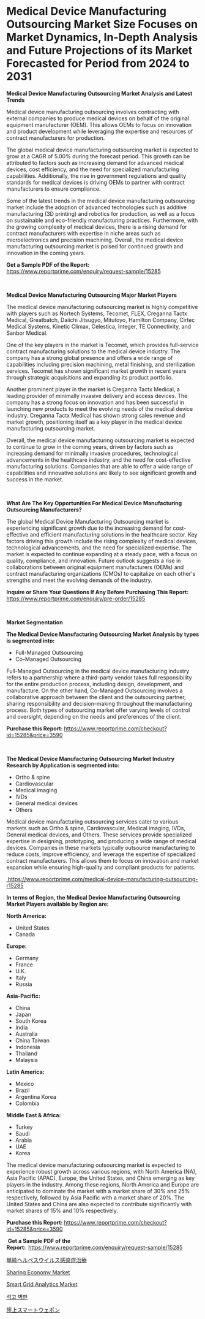 <p><h1>Medical Device Manufacturing Outsourcing Market Size Focuses on Market Dynamics, In-Depth Analysis and Future Projections of its Market Forecasted for Period from 2024 to 2031</h1></p><p><strong>Medical Device Manufacturing Outsourcing Market Analysis and Latest Trends</strong></p>
<p><p>Medical device manufacturing outsourcing involves contracting with external companies to produce medical devices on behalf of the original equipment manufacturer (OEM). This allows OEMs to focus on innovation and product development while leveraging the expertise and resources of contract manufacturers for production.</p><p>The global medical device manufacturing outsourcing market is expected to grow at a CAGR of 5.00% during the forecast period. This growth can be attributed to factors such as increasing demand for advanced medical devices, cost efficiency, and the need for specialized manufacturing capabilities. Additionally, the rise in government regulations and quality standards for medical devices is driving OEMs to partner with contract manufacturers to ensure compliance.</p><p>Some of the latest trends in the medical device manufacturing outsourcing market include the adoption of advanced technologies such as additive manufacturing (3D printing) and robotics for production, as well as a focus on sustainable and eco-friendly manufacturing practices. Furthermore, with the growing complexity of medical devices, there is a rising demand for contract manufacturers with expertise in niche areas such as microelectronics and precision machining. Overall, the medical device manufacturing outsourcing market is poised for continued growth and innovation in the coming years.</p></p>
<p><strong>Get a Sample PDF of the Report:&nbsp;</strong> <a href="https://www.reportprime.com/enquiry/request-sample/15285">https://www.reportprime.com/enquiry/request-sample/15285</a></p>
<p>&nbsp;</p>
<p><strong>Medical Device Manufacturing Outsourcing Major Market Players</strong></p>
<p><p>The medical device manufacturing outsourcing market is highly competitive with players such as Nortech Systems, Tecomet, FLEX, Creganna Tactx Medical, Greatbatch, Daiichi Jitsugyo, Mitutoyo, Hamilton Company, Cirtec Medical Systems, Kinetic Climax, Celestica, Integer, TE Connectivity, and Sanbor Medical. </p><p>One of the key players in the market is Tecomet, which provides full-service contract manufacturing solutions to the medical device industry. The company has a strong global presence and offers a wide range of capabilities including precision machining, metal finishing, and sterilization services. Tecomet has shown significant market growth in recent years through strategic acquisitions and expanding its product portfolio.</p><p>Another prominent player in the market is Creganna Tactx Medical, a leading provider of minimally invasive delivery and access devices. The company has a strong focus on innovation and has been successful in launching new products to meet the evolving needs of the medical device industry. Creganna Tactx Medical has shown strong sales revenue and market growth, positioning itself as a key player in the medical device manufacturing outsourcing market.</p><p>Overall, the medical device manufacturing outsourcing market is expected to continue to grow in the coming years, driven by factors such as increasing demand for minimally invasive procedures, technological advancements in the healthcare industry, and the need for cost-effective manufacturing solutions. Companies that are able to offer a wide range of capabilities and innovative solutions are likely to see significant growth and success in the market.</p></p>
<p>&nbsp;</p>
<p><strong>What Are The Key Opportunities For Medical Device Manufacturing Outsourcing Manufacturers?</strong></p>
<p><p>The global Medical Device Manufacturing Outsourcing market is experiencing significant growth due to the increasing demand for cost-effective and efficient manufacturing solutions in the healthcare sector. Key factors driving this growth include the rising complexity of medical devices, technological advancements, and the need for specialized expertise. The market is expected to continue expanding at a steady pace, with a focus on quality, compliance, and innovation. Future outlook suggests a rise in collaborations between original equipment manufacturers (OEMs) and contract manufacturing organizations (CMOs) to capitalize on each other's strengths and meet the evolving demands of the industry.</p></p>
<p><strong>Inquire or Share Your Questions If Any Before Purchasing This Report:</strong> <a href="https://www.reportprime.com/enquiry/pre-order/15285">https://www.reportprime.com/enquiry/pre-order/15285</a></p>
<p>&nbsp;</p>
<p><strong>Market Segmentation</strong></p>
<p><strong>The Medical Device Manufacturing Outsourcing Market Analysis by types is segmented into:</strong></p>
<p><ul><li>Full-Managed Outsourcing</li><li>Co-Managed Outsourcing</li></ul></p>
<p><p>Full-Managed Outsourcing in the medical device manufacturing industry refers to a partnership where a third-party vendor takes full responsibility for the entire production process, including design, development, and manufacture. On the other hand, Co-Managed Outsourcing involves a collaborative approach between the client and the outsourcing partner, sharing responsibility and decision-making throughout the manufacturing process. Both types of outsourcing market offer varying levels of control and oversight, depending on the needs and preferences of the client.</p></p>
<p><strong>Purchase this Report:&nbsp;</strong><a href="https://www.reportprime.com/checkout?id=15285&price=3590">https://www.reportprime.com/checkout?id=15285&price=3590</a></p>
<p>&nbsp;</p>
<p><strong>The Medical Device Manufacturing Outsourcing Market Industry Research by Application is segmented into:</strong></p>
<p><ul><li>Ortho & spine</li><li>Cardiovascular</li><li>Medical imaging</li><li>IVDs</li><li>General medical devices</li><li>Others</li></ul></p>
<p><p>Medical device manufacturing outsourcing services cater to various markets such as Ortho & spine, Cardiovascular, Medical imaging, IVDs, General medical devices, and Others. These services provide specialized expertise in designing, prototyping, and producing a wide range of medical devices. Companies in these markets typically outsource manufacturing to reduce costs, improve efficiency, and leverage the expertise of specialized contract manufacturers. This allows them to focus on innovation and market expansion while ensuring high-quality and compliant products for patients.</p></p>
<p><a href="https://www.reportprime.com/medical-device-manufacturing-outsourcing-r15285">&nbsp;https://www.reportprime.com/medical-device-manufacturing-outsourcing-r15285</a></p>
<p><strong>In terms of Region, the Medical Device Manufacturing Outsourcing Market Players available by Region are:</strong></p>
<p>
    <p> <strong> North America: </strong>
        <ul>
            <li>United States</li>
            <li>Canada</li>
        </ul>
        </p> 
    <p> <strong> Europe: </strong>
        <ul>
            <li>Germany</li>
            <li>France</li>
            <li>U.K.</li>
            <li>Italy</li>
            <li>Russia</li>
        </ul>
        </p> 
    <p> <strong> Asia-Pacific: </strong>
        <ul>
            <li>China</li>
            <li>Japan</li>
            <li>South Korea</li>
            <li>India</li>
            <li>Australia</li>
            <li>China Taiwan</li>
            <li>Indonesia</li>
            <li>Thailand</li>
            <li>Malaysia</li>
        </ul>
        </p> 
    <p> <strong> Latin America: </strong>
        <ul>
            <li>Mexico</li>
            <li>Brazil</li>
            <li>Argentina Korea</li>
            <li>Colombia</li>
        </ul>
        </p> 
    <p> <strong> Middle East & Africa: </strong>
        <ul>
            <li>Turkey</li>
            <li>Saudi</li>
            <li>Arabia</li>
            <li>UAE</li>
            <li>Korea</li>
        </ul>
    </p>
    </p>
<p><p>The medical device manufacturing outsourcing market is expected to experience robust growth across various regions, with North America (NA), Asia Pacific (APAC), Europe, the United States, and China emerging as key players in the industry. Among these regions, North America and Europe are anticipated to dominate the market with a market share of 30% and 25% respectively, followed by Asia Pacific with a market share of 20%. The United States and China are also expected to contribute significantly with market shares of 15% and 10% respectively.</p></p>
<p><strong>Purchase this Report: </strong><a href="https://www.reportprime.com/checkout?id=15285&price=3590">https://www.reportprime.com/checkout?id=15285&price=3590</a></p>
<p>&nbsp;<strong>Get a Sample PDF of the Report:&nbsp;&nbsp;</strong><a href="https://www.reportprime.com/enquiry/request-sample/15285">https://www.reportprime.com/enquiry/request-sample/15285</a></p>
<p><strong></strong></p>
<p><p><a href="https://github.com/kegley4963/Market-Research-Report-List-1/blob/main/677443081578.md">単純ヘルペスウイルス感染症治療</a></p><p><a href="https://github.com/AndreanneHane2023/Market-Research-Report-List-1/blob/main/sharing-economy-market.md">Sharing Economy Market</a></p><p><a href="https://github.com/RyleeBauch2023/Market-Research-Report-List-1/blob/main/smart-grid-analytics-market.md">Smart Grid Analytics Market</a></p><p><a href="https://github.com/wallacBahrtyinger567686/Market-Research-Report-List-1/blob/main/442546176010.md">석고 벽판</a></p><p><a href="https://github.com/FrancoWeber2023/Market-Research-Report-List-1/blob/main/174256981579.md">陸上スマートウェポン</a></p></p>